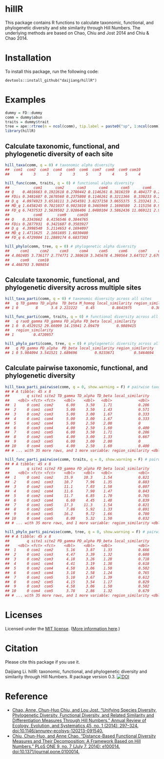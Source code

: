 
<!-- README.md is generated from README.Rmd. Please edit that file -->
hillR
=====

This package contains R functions to calculate taxonomic, functional, and phylogenetic diversity and site similarity through Hill Numbers. The underlying methods are based on Chao, Chiu and Jost 2014 and Chiu & Chao 2014.

Installation
============

To install this package, run the following code:

    devtools::install_github("daijiang/hillR")

Examples
========

``` r
dummy = FD::dummy
comm = dummy$abun
traits = dummy$trait
tree = ape::rtree(n = ncol(comm), tip.label = paste0("sp", 1:ncol(comm)))
library(hillR)
```

Calculate taxonomic, functional, and phylogenetic diversity of each site
------------------------------------------------------------------------

``` r
hill_taxa(comm, q = 0) # taxonomic alpha diversity
##  com1  com2  com3  com4  com5  com6  com7  com8  com9 com10 
##     4     3     3     2     3     5     3     4     5     4

hill_func(comm, traits, q = 0) # functional alpha diversity
##           com1      com2      com3      com4      com5      com6      com7
## Q    0.4016663 0.1922618 0.2780442 0.1146261 0.3816159  0.404177 0.2934143
## FDis 0.3481687 0.1670560 0.2375808 0.1146261 0.3211366  0.330233 0.2532751
## D_q  4.0974923 3.6518111 3.2454591 3.0237158 3.0655375  5.233241 3.1470056
## MD_q 1.6458245 0.7021037 0.9023810 0.3465969 1.1698580  2.115156 0.9233765
## FD_q 6.7437533 2.5639502 2.9286406 1.0480104 3.5862436 11.069121 2.9058708
##           com8       com9     com10
## Q    0.3343662  0.4156546 0.3844765
## FDis 0.2877931  0.3421687 0.3503927
## D_q  4.3998540  5.2114653 4.1694097
## MD_q 1.4711625  2.1661695 1.6030400
## FD_q 6.4729004 11.2889174 6.6837303

hill_phylo(comm, tree, q = 0) # phylogenetic alpha diversity
##     com1     com2     com3     com4     com5     com6     com7     com8 
## 4.002405 3.736177 2.774771 2.380610 3.345678 4.390564 3.647317 2.679041 
##     com9    com10 
## 4.468793 3.989854
```

Calculate taxonomic, functional, and phylogenetic diversity across multiple sites
---------------------------------------------------------------------------------

``` r
hill_taxa_parti(comm, q = 0) # taxonomic diversity across all sites
##   q TD_gamma TD_alpha  TD_beta M_homog local_similarity region_similarity
## 1 0        8      3.6 2.222222    0.45        0.8641975         0.3888889

hill_func_parti(comm, traits, q = 0) # functional diversity across all sites
##   q raoQ_gamma FD_gamma FD_alpha FD_beta local_similarity
## 1 0  0.4529152 29.66099 14.15941 2.09479        0.9889415
##   region_similarity
## 1         0.4720957

hill_phylo_parti(comm, tree, q = 0) # phylogenetic diversity across all sites
##   q PD_gamma PD_alpha  PD_beta local_similarity region_similarity
## 1 0 5.984094 3.541521 1.689696        0.9233671         0.5464694
```

Calculate pairwise taxonomic, functional, and phylogenetic diversity
--------------------------------------------------------------------

``` r
hill_taxa_parti_pairwise(comm, q = 0, show.warning = F) # pairwise taxonomic diversity
## # A tibble: 45 x 8
##        q site1 site2 TD_gamma TD_alpha TD_beta local_similarity
##    <dbl> <fct> <fct>    <dbl>    <dbl>   <dbl>            <dbl>
##  1     0 com1  com2      6.00     3.50    1.71            0.286
##  2     0 com1  com3      5.00     3.50    1.43            0.571
##  3     0 com2  com3      5.00     3.00    1.67            0.333
##  4     0 com1  com4      5.00     3.00    1.67            0.333
##  5     0 com2  com4      5.00     2.50    2.00            0    
##  6     0 com3  com4      4.00     2.50    1.60            0.400
##  7     0 com1  com5      6.00     3.50    1.71            0.286
##  8     0 com2  com5      4.00     3.00    1.33            0.667
##  9     0 com3  com5      6.00     3.00    2.00            0    
## 10     0 com4  com5      4.00     2.50    1.60            0.400
## # ... with 35 more rows, and 1 more variable: region_similarity <dbl>

hill_func_parti_pairwise(comm, traits, q = 0, show.warning = F) # pairwise functional diversity
## # A tibble: 45 x 8
##        q site1 site2 FD_gamma FD_alpha FD_beta local_similarity
##    <dbl> <fct> <fct>    <dbl>    <dbl>   <dbl>            <dbl>
##  1     0 com1  com2     15.9     10.3     1.54            0.821
##  2     0 com1  com3     10.7      7.96    1.35            0.883
##  3     0 com2  com3     11.1      7.03    1.58            0.807
##  4     0 com1  com4     11.6      7.90    1.47            0.843
##  5     0 com2  com4     11.7      6.85    1.70            0.765
##  6     0 com3  com4      6.60     4.45    1.48            0.839
##  7     0 com1  com5     17.3     11.3     1.54            0.821
##  8     0 com2  com5      7.86     5.92    1.33            0.891
##  9     0 com3  com5     16.2      9.72    1.66            0.780
## 10     0 com4  com5      8.00     5.32    1.50            0.832
## # ... with 35 more rows, and 1 more variable: region_similarity <dbl>

hill_phylo_parti_pairwise(comm, tree, q = 0, show.warning = F) # pairwise phylogenetic diversity
## # A tibble: 45 x 8
##        q site1 site2 PD_gamma PD_alpha PD_beta local_similarity
##    <dbl> <fct> <fct>    <dbl>    <dbl>   <dbl>            <dbl>
##  1     0 com1  com2      5.16     3.87    1.33            0.666
##  2     0 com1  com3      4.47     3.39    1.32            0.680
##  3     0 com2  com3      4.18     3.26    1.28            0.718
##  4     0 com1  com4      4.41     3.19    1.38            0.618
##  5     0 com2  com4      4.58     3.06    1.50            0.502
##  6     0 com3  com4      3.18     2.58    1.24            0.765
##  7     0 com1  com5      5.10     3.67    1.39            0.612
##  8     0 com2  com5      4.15     3.54    1.17            0.829
##  9     0 com3  com5      4.58     3.06    1.50            0.502
## 10     0 com4  com5      3.78     2.86    1.32            0.679
## # ... with 35 more rows, and 1 more variable: region_similarity <dbl>
```

Licenses
========

Licensed under the [MIT license](LICENSE). ([More information here](http://en.wikipedia.org/wiki/MIT_License).)

Citation
========

Please cite this package if you use it.

Daijiang Li. hillR: taxonomic, functional, and phylogenetic diversity and similarity through Hill Numbers. R package version 0.3. [![DOI](https://zenodo.org/badge/31509531.svg)](https://zenodo.org/badge/latestdoi/31509531)

Reference
=========

-   [Chao, Anne, Chun-Huo Chiu, and Lou Jost. “Unifying Species Diversity, Phylogenetic Diversity, Functional Diversity, and Related Similarity and Differentiation Measures Through Hill Numbers.” Annual Review of Ecology, Evolution, and Systematics 45, no. 1 (2014): 297–324. doi:10.1146/annurev-ecolsys-120213-091540.](http://dx.doi.org/10.1146/annurev-ecolsys-120213-091540)
-   [Chiu, Chun-Huo, and Anne Chao. “Distance-Based Functional Diversity Measures and Their Decomposition: A Framework Based on Hill Numbers.” PLoS ONE 9, no. 7 (July 7, 2014): e100014. doi:10.1371/journal.pone.0100014.](http://dx.doi.org/10.1371/journal.pone.0100014)
